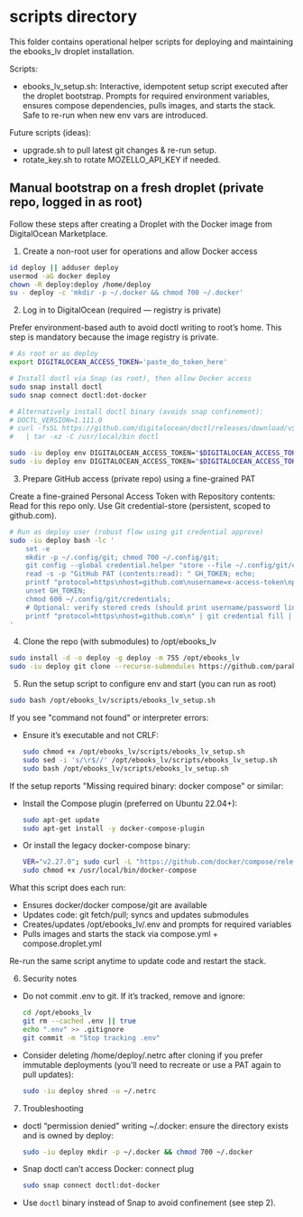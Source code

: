 # scripts directory

This folder contains operational helper scripts for deploying and maintaining the ebooks_lv droplet installation.

Scripts:
- ebooks_lv_setup.sh: Interactive, idempotent setup script executed after the droplet bootstrap. Prompts for required environment variables, ensures compose dependencies, pulls images, and starts the stack. Safe to re-run when new env vars are introduced.

Future scripts (ideas):
- upgrade.sh to pull latest git changes & re-run setup.
- rotate_key.sh to rotate MOZELLO_API_KEY if needed.

## Manual bootstrap on a fresh droplet (private repo, logged in as root)

Follow these steps after creating a Droplet with the Docker image from DigitalOcean Marketplace.

1) Create a non-root user for operations and allow Docker access

```bash
id deploy || adduser deploy
usermod -aG docker deploy
chown -R deploy:deploy /home/deploy
su - deploy -c 'mkdir -p ~/.docker && chmod 700 ~/.docker'
```

2) Log in to DigitalOcean (required — registry is private)

Prefer environment-based auth to avoid doctl writing to root’s home. This step is mandatory because the image registry is private.

```bash
# As root or as deploy
export DIGITALOCEAN_ACCESS_TOKEN='paste_do_token_here'

# Install doctl via Snap (as root), then allow Docker access
sudo snap install doctl
sudo snap connect doctl:dot-docker

# Alternatively install doctl binary (avoids snap confinement):
# DOCTL_VERSION=1.111.0
# curl -fsSL https://github.com/digitalocean/doctl/releases/download/v${DOCTL_VERSION}/doctl-${DOCTL_VERSION}-linux-amd64.tar.gz \
#   | tar -xz -C /usr/local/bin doctl

sudo -iu deploy env DIGITALOCEAN_ACCESS_TOKEN="$DIGITALOCEAN_ACCESS_TOKEN" doctl account get
sudo -iu deploy env DIGITALOCEAN_ACCESS_TOKEN="$DIGITALOCEAN_ACCESS_TOKEN" doctl registry login
```

3) Prepare GitHub access (private repo) using a fine-grained PAT

Create a fine-grained Personal Access Token with Repository contents: Read for this repo only. Use Git credential-store (persistent, scoped to github.com).

```bash
# Run as deploy user (robust flow using git credential approve)
sudo -iu deploy bash -lc '
	set -e
	mkdir -p ~/.config/git; chmod 700 ~/.config/git;
	git config --global credential.helper "store --file ~/.config/git/credentials";
	read -s -p "GitHub PAT (contents:read): " GH_TOKEN; echo;
	printf "protocol=https\nhost=github.com\nusername=x-access-token\npassword=%s\n" "$GH_TOKEN" | git credential approve;
	unset GH_TOKEN;
	chmod 600 ~/.config/git/credentials;
	# Optional: verify stored creds (should print username/password lines)
	printf "protocol=https\nhost=github.com\n" | git credential fill | grep -E "^(username|password)=" || true
'
```



4) Clone the repo (with submodules) to /opt/ebooks_lv

```bash
sudo install -d -o deploy -g deploy -m 755 /opt/ebooks_lv
sudo -iu deploy git clone --recurse-submodules https://github.com/parakletos-lab/ebooks_lv.git /opt/ebooks_lv
```

5) Run the setup script to configure env and start (you can run as root)

```bash
sudo bash /opt/ebooks_lv/scripts/ebooks_lv_setup.sh
```

If you see "command not found" or interpreter errors:
- Ensure it’s executable and not CRLF:
	```bash
	sudo chmod +x /opt/ebooks_lv/scripts/ebooks_lv_setup.sh
	sudo sed -i 's/\r$//' /opt/ebooks_lv/scripts/ebooks_lv_setup.sh
	sudo bash /opt/ebooks_lv/scripts/ebooks_lv_setup.sh
	```

If the setup reports "Missing required binary: docker compose" or similar:
- Install the Compose plugin (preferred on Ubuntu 22.04+):
	```bash
	sudo apt-get update
	sudo apt-get install -y docker-compose-plugin
	```
- Or install the legacy docker-compose binary:
	```bash
	VER="v2.27.0"; sudo curl -L "https://github.com/docker/compose/releases/download/${VER}/docker-compose-$(uname -s)-$(uname -m)" -o /usr/local/bin/docker-compose
	sudo chmod +x /usr/local/bin/docker-compose
	```

What this script does each run:
- Ensures docker/docker compose/git are available
- Updates code: git fetch/pull; syncs and updates submodules
- Creates/updates /opt/ebooks_lv/.env and prompts for required variables
- Pulls images and starts the stack via compose.yml + compose.droplet.yml

Re-run the same script anytime to update code and restart the stack.

6) Security notes

- Do not commit .env to git. If it’s tracked, remove and ignore:
	```bash
	cd /opt/ebooks_lv
	git rm --cached .env || true
	echo ".env" >> .gitignore
	git commit -m "Stop tracking .env"
	```
- Consider deleting /home/deploy/.netrc after cloning if you prefer immutable deployments (you’ll need to recreate or use a PAT again to pull updates):
	```bash
	sudo -iu deploy shred -u ~/.netrc
	```

7) Troubleshooting

- doctl “permission denied” writing ~/.docker: ensure the directory exists and is owned by deploy:
	```bash
	sudo -iu deploy mkdir -p ~/.docker && chmod 700 ~/.docker
	```
- Snap doctl can’t access Docker: connect plug
	```bash
	sudo snap connect doctl:dot-docker
	```
- Use `doctl` binary instead of Snap to avoid confinement (see step 2).
